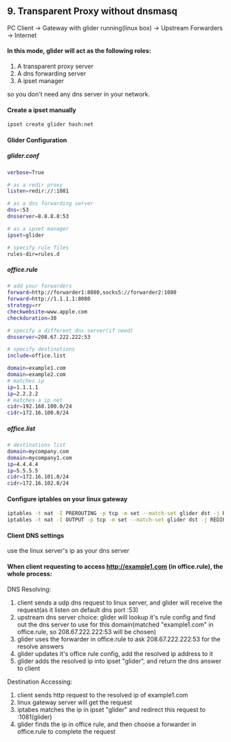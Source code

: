 
## 9. Transparent Proxy without dnsmasq

PC Client -> Gateway with glider running(linux box) -> Upstream Forwarders -> Internet

#### In this mode, glider will act as the following roles:
1. A transparent proxy server
2. A dns forwarding server
3. A ipset manager

so you don't need any dns server in your network.

#### Create a ipset manually
```bash
ipset create glider hash:net
```

#### Glider Configuration
##### glider.conf
```bash
verbose=True

# as a redir proxy
listen=redir://:1081

# as a dns forwarding server
dns=:53
dnsserver=8.8.8.8:53

# as a ipset manager
ipset=glider

# specify rule files
rules-dir=rules.d
```

##### office.rule
```bash
# add your forwarders
forward=http://forwarder1:8080,socks5://forwarder2:1080
forward=http://1.1.1.1:8080
strategy=rr
checkwebsite=www.apple.com
checkduration=30

# specify a different dns server(if need)
dnsserver=208.67.222.222:53

# specify destinations
include=office.list

domain=example1.com
domain=example2.com
# matches ip
ip=1.1.1.1
ip=2.2.2.2
# matches a ip net
cidr=192.168.100.0/24
cidr=172.16.100.0/24
```

##### office.list
```bash
# destinations list
domain=mycompany.com
domain=mycompany1.com
ip=4.4.4.4
ip=5.5.5.5
cidr=172.16.101.0/24
cidr=172.16.102.0/24
```

#### Configure iptables on your linux gateway
```bash
iptables -t nat -I PREROUTING -p tcp -m set --match-set glider dst -j REDIRECT --to-ports 1081
iptables -t nat -I OUTPUT -p tcp -m set --match-set glider dst -j REDIRECT --to-ports 1081
```

#### Client DNS settings
use the linux server's ip as your dns server

#### When client requesting to access http://example1.com (in office.rule), the whole process:
DNS Resolving: 
1. client sends a udp dns request to linux server, and glider will receive the request(as it listen on default dns port :53)
2. upstream dns server choice: glider will lookup it's rule config and find out the dns server to use for this domain(matched "example1.com" in office.rule, so 208.67.222.222:53 will be chosen)
3. glider uses the forwarder in office.rule to ask 208.67.222.222:53 for the resolve answers
4. glider updates it's office rule config, add the resolved ip address to it
5. glider adds the resolved ip into ipset "glider", and return the dns answer to client

Destination Accessing:
1. client sends http request to the resolved ip of example1.com
2. linux gateway server will get the request
3. iptabes matches the ip in ipset "glider" and redirect this request to :1081(glider)
4. glider finds the ip in office rule, and then choose a forwarder in office.rule to complete the request

